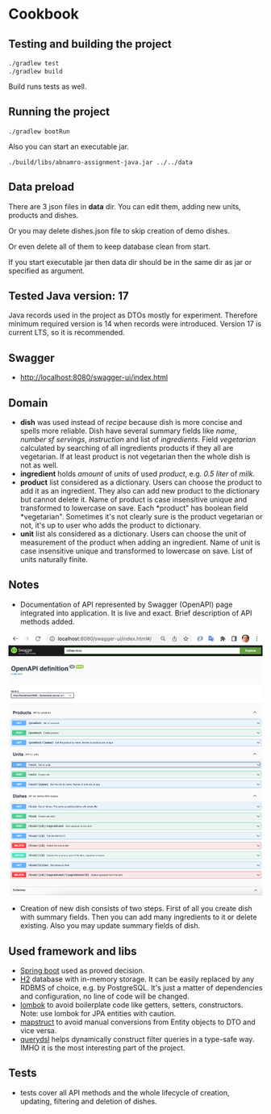 # Cookbook

## Testing and building the project

```
./gradlew test
./gradlew build
```

Build runs tests as well.

## Running the project

```
./gradlew bootRun
```

Also you can start an executable jar.

```
./build/libs/abnamro-assignment-java.jar ../../data
```

## Data preload

There are 3 json files in **data** dir. You can edit them, adding new units, products and dishes.

Or you may delete dishes.json file to skip creation of demo dishes.

Or even delete all of them to keep database clean from start.

If you start executable jar then data dir should be in the same dir as jar or specified as argument.

## Tested Java version: 17

Java records used in the project as DTOs mostly for experiment. Therefore minimum required version is 14 when
records were introduced. Version 17 is current LTS, so it is recommended. 

## Swagger

* [http://localhost:8080/swagger-ui/index.html](http://localhost:8080/swagger-ui/index.html)

## Domain

- **dish** was used instead of *recipe* because dish is more concise and spells more reliable. Dish have several summary fields like *name*, *number sf servings*, *instruction* and list of *ingredients*. Field *vegetarian* calculated by searching of all ingredients products if they all are vegetarian. If at least product is not vegetarian then the whole dish is not as well. 
- **ingredient** holds *amount* of *units* of used *product*, e.g. *0.5* *liter* of *milk*. 
- **product** list considered as a dictionary. Users can choose the product to add it as an ingredient. They also can add new product to the dictionary but cannot delete it. Name of product is case insensitive unique and transformed to lowercase on save. Each *product" has boolean field *vegetarian". Sometimes it's not clearly sure is the product vegetarian or not, it's up to user who adds the product to dictionary.  
- **unit** list als considered as a dictionary. Users can choose the unit of measurement of the product when adding an ingredient. Name of unit is case insensitive unique and transformed to lowercase on save. List of units naturally finite. 

## Notes

- Documentation of API represented by Swagger (OpenAPI) page integrated into application. It is live and exact. Brief description of API methods added.

![API doc](data/swagger.png)

- Creation of new dish consists of two steps. First of all you create dish with summary fields. Then you can add many ingredients to it or delete existing. Also you may update summary fields of dish. 

## Used framework and libs

* [Spring boot](https://spring.io/projects/spring-boot) used as proved decision.
* [H2](https://www.h2database.com) database with in-memory storage. It can be easily replaced by any RDBMS of choice, e.g. by PostgreSQL. It's just a matter of dependencies and configuration, no line of code will be changed.
* [lombok](https://projectlombok.org/) to avoid boilerplate code like getters, setters, constructors. Note: use lombok for JPA entities with caution.
* [mapstruct](https://mapstruct.org/) to avoid manual conversions from Entity objects to DTO and vice versa.
* [querydsl](http://querydsl.com/) helps dynamically construct filter queries in a type-safe way. IMHO it is the most interesting part of the project.

## Tests

- tests cover all API methods and the whole lifecycle of creation, updating, filtering and deletion of dishes.
